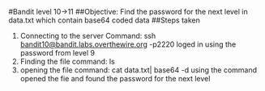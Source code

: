 #Bandit level 10->11
##Objective: Find the password for the next level in data.txt which contain base64 coded data
##Steps taken
1. Connecting to the server
   Command: ssh bandit10@bandit.labs.overthewire.org -p2220
   loged in using the password from level 9
2. Finding the file 
   command: ls
3. opening the file
   command: cat data.txt| base64 -d
   using the command opened the fie and found the password for the next level
